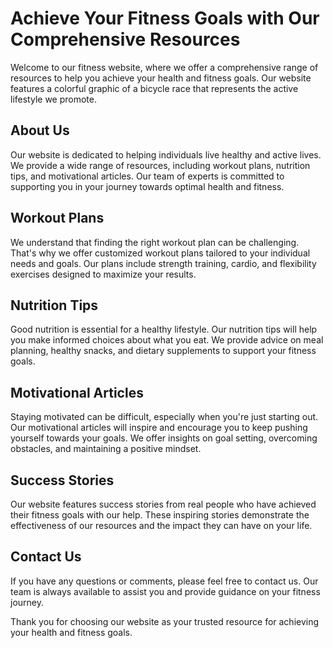 <!--font:Great Vibes-->

# Achieve Your Fitness Goals with Our Comprehensive Resources

Welcome to our fitness website, where we offer a comprehensive range of resources to help you achieve your health and fitness goals. Our website features a colorful graphic of a bicycle race that represents the active lifestyle we promote.

## About Us

Our website is dedicated to helping individuals live healthy and active lives. We provide a wide range of resources, including workout plans, nutrition tips, and motivational articles. Our team of experts is committed to supporting you in your journey towards optimal health and fitness.

## Workout Plans

We understand that finding the right workout plan can be challenging. That's why we offer customized workout plans tailored to your individual needs and goals. Our plans include strength training, cardio, and flexibility exercises designed to maximize your results.

## Nutrition Tips

Good nutrition is essential for a healthy lifestyle. Our nutrition tips will help you make informed choices about what you eat. We provide advice on meal planning, healthy snacks, and dietary supplements to support your fitness goals.

## Motivational Articles

Staying motivated can be difficult, especially when you're just starting out. Our motivational articles will inspire and encourage you to keep pushing yourself towards your goals. We offer insights on goal setting, overcoming obstacles, and maintaining a positive mindset.

## Success Stories

Our website features success stories from real people who have achieved their fitness goals with our help. These inspiring stories demonstrate the effectiveness of our resources and the impact they can have on your life.

## Contact Us

If you have any questions or comments, please feel free to contact us. Our team is always available to assist you and provide guidance on your fitness journey.

Thank you for choosing our website as your trusted resource for achieving your health and fitness goals.

<!--

Write me content for website with wallpaper which alt text is:

"A colorful graphic of a bicycle race for a sports or fitness website"

The name/title of the page should not be 1:1 copy of the alt text but rather a real content of the website which is using this wallpaper.

- Use markdown format 
- Start with heading
- Heading should be short and concise
- The content should look like a real website 
- The website should not be about the wallpaper, wallpaper is just a related background
- Heading should be contain work "wallpaper" or "background"
- Include real sections like references, contact, user stories, etc. use things relevant to the page purpose.
- Feel free to use structure like headings, bullets, numbering, blockquotes, paragraphs, horizontal lines, etc.
- You can use formatting like bold or _italic_
- You can include UTF-8 emojis
- Links should be only #hash anchors (and you can refer to the document itself)
- Do not include images


---


# Fitness Wallpaper for Your Active Lifestyle

Welcome to our fitness website, where we offer everything you need to achieve your health and fitness goals. Our colorful graphic of a bicycle race makes the perfect background for your active lifestyle.

## About Us

Our website is dedicated to helping you live a healthy and active life. We offer a wide range of resources, including workout plans, nutrition tips, and motivational articles. Whether you're a seasoned athlete or just starting out, we have something for everyone.

## Workout Plans

We know that finding the right workout plan can be challenging. That's why we offer a variety of plans to suit your needs. From strength training to cardio, our plans are designed to help you achieve your fitness goals.

## Nutrition Tips

Good nutrition is key to a healthy lifestyle. Our nutrition tips will help you make informed choices about what you eat. We offer advice on everything from meal planning to healthy snacks.

## Motivational Articles

Staying motivated can be tough, especially when you're just starting out. Our motivational articles will help keep you on track. We offer tips on staying motivated, setting goals, and overcoming obstacles.

## User Stories

Don't just take our word for it – read what our users have to say! Our user stories feature real people who have achieved their fitness goals with our help. Their inspiring stories will motivate you to keep pushing yourself.

## Contact Us

If you have any questions or comments, please don't hesitate to get in touch. You can reach us through our contact form or by emailing us directly. We're always happy to hear from our users.

Thank you for choosing our fitness website as your go-to resource for living a healthy and active lifestyle.


---


Heading should not include word "wallpaper". The website should not be about the wallpaper itself, wallpaper is just a related background, rewrite whole content.


---


# Achieve Your Fitness Goals with Our Comprehensive Resources

Welcome to our fitness website, where we offer a comprehensive range of resources to help you achieve your health and fitness goals. Our website features a colorful graphic of a bicycle race that represents the active lifestyle we promote.

## About Us

Our website is dedicated to helping individuals live healthy and active lives. We provide a wide range of resources, including workout plans, nutrition tips, and motivational articles. Our team of experts is committed to supporting you in your journey towards optimal health and fitness.

## Workout Plans

We understand that finding the right workout plan can be challenging. That's why we offer customized workout plans tailored to your individual needs and goals. Our plans include strength training, cardio, and flexibility exercises designed to maximize your results.

## Nutrition Tips

Good nutrition is essential for a healthy lifestyle. Our nutrition tips will help you make informed choices about what you eat. We provide advice on meal planning, healthy snacks, and dietary supplements to support your fitness goals.

## Motivational Articles

Staying motivated can be difficult, especially when you're just starting out. Our motivational articles will inspire and encourage you to keep pushing yourself towards your goals. We offer insights on goal setting, overcoming obstacles, and maintaining a positive mindset.

## Success Stories

Our website features success stories from real people who have achieved their fitness goals with our help. These inspiring stories demonstrate the effectiveness of our resources and the impact they can have on your life.

## Contact Us

If you have any questions or comments, please feel free to contact us. Our team is always available to assist you and provide guidance on your fitness journey.

Thank you for choosing our website as your trusted resource for achieving your health and fitness goals.

-->
